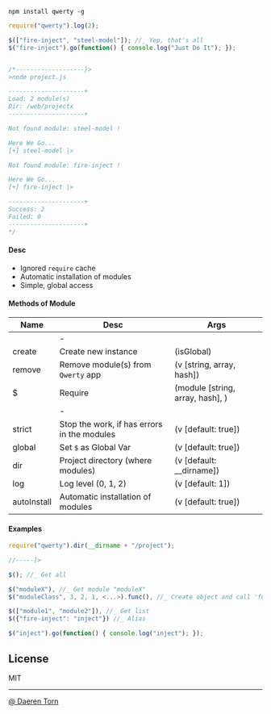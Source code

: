 `npm install qwerty -g`


```js
require("qwerty").log(2);

$(["fire-inject", "steel-model"]); //_ Yep, that's all 
$("fire-inject").go(function() { console.log("Just Do It"); });


/*-------------------}>
>node project.js

---------------------+
Load: 2 module(s)
Dir: /web/projectx
---------------------+

Not found module: steel-model !

Here We Go...
[+] steel-model |>

Not found module: fire-inject !

Here We Go...
[+] fire-inject |>

---------------------+
Success: 2
Failed: 0
---------------------+
*/
```

#### Desc

* Ignored `require` cache
* Automatic installation of modules
* Simple, global access


#### Methods of Module

| Name          | Desc        | Args 		|
| ------------- |-------------|-------------|
|               | -           ||
| create      	| Create new instance  								| (isGlobal) |
| remove      	| Remove module(s) from `Qwerty` app  				| (v [string, array, hash]) |
| $      		| Require  											| (module [string, array, hash], <args>) |
|               | -           ||
| strict        | Stop the work, if has errors in the modules  		| (v [default: true]) 	|
| global        | Set `$` as Global Var   							| (v [default: true]) 	|
| dir        	| Project directory (where modules) 				| (v [default: __dirname]) |
| log        	| Log level (0, 1, 2) 								| (v [default: 1]) |
| autoInstall   | Automatic installation of modules  				| (v [default: true]) 	|


#### Examples

```js
require("qwerty").dir(__dirname + "/project");

//-----]>

$(); //_ Get all

$("moduleX"), //_ Get module "moduleX"
$("moduleClass", 3, 2, 1, <...>).func(), //_ Create object and call 'func'

$(["module1", "module2"]), //_ Get list
$({"fire-inject": "inject"}) //_ Alias

$("inject").go(function() { console.log("inject"); });
```


## License

MIT

----------------------------------
[@ Daeren Torn][1]


[1]: http://666.io